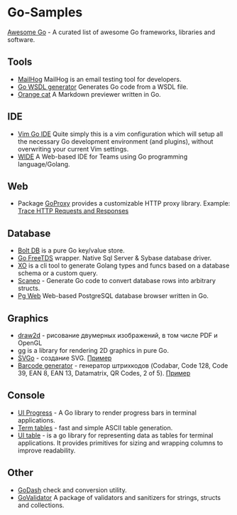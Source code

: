 Go-Samples
==========

[Awesome Go](https://github.com/avelino/awesome-go) - A curated list of awesome Go frameworks, libraries and software.

Tools
-----
  * [MailHog](https://github.com/mailhog/MailHog) MailHog is an email testing tool for developers.
  * [Go WSDL generator](https://github.com/hooklift/gowsdl) Generates Go code from a WSDL file.
  * [Orange cat](https://github.com/noraesae/orange-cat) A Markdown previewer written in Go.

IDE
---

  * [Vim Go IDE](https://github.com/farazdagi/vim-go-ide) Quite simply this is a vim configuration which will setup all the necessary Go development environment (and plugins), without overwriting your current Vim settings.
  * [WIDE](https://github.com/b3log/wide) A Web-based IDE for Teams using Go programming language/Golang.

Web
---

  * Package [GoProxy](https://github.com/elazarl/goproxy) provides a customizable HTTP proxy library. Example: [Trace HTTP Requests and Responses](https://github.com/elazarl/goproxy/tree/master/examples/goproxy-httpdump)

Database
--------

  * [Bolt DB](https://github.com/boltdb/bolt) is a pure Go key/value store.
  * [Go FreeTDS](https://github.com/minus5/gofreetds) wrapper. Native Sql Server & Sybase database driver.
  * [XO](https://github.com/knq/xo) is a cli tool to generate Golang types and funcs based on a database schema or a custom query.
  * [Scaneo](https://github.com/variadico/scaneo) - Generate Go code to convert database rows into arbitrary structs.
  * [Pg Web](https://github.com/sosedoff/pgweb) Web-based PostgreSQL database browser written in Go.

Graphics
---------

  * [draw2d](https://github.com/llgcode/draw2d) - рисование двумерных изображений, в том числе PDF и OpenGL
  * [gg](https://github.com/fogleman/gg) is a library for rendering 2D graphics in pure Go.
  * [SVGo](https://github.com/ajstarks/svgo) - создание SVG. [Пример](svgoserver/svgoserver.go)
  * [Barcode generator](github.com/boombuler/barcode) - генератор штрихкодов
      (Codabar, Code 128, Code 39, EAN 8, EAN 13, Datamatrix, QR Codes, 2 of 5). [Пример](barcode/barcode.go)

Console
-------

  * [UI Progress](https://github.com/gosuri/uiprogress) - A Go library to render progress bars in terminal applications.
  * [Term tables](https://github.com/apcera/termtables) -  fast and simple ASCII table generation.
  * [UI table](https://github.com/gosuri/uitable) - is a go library for representing data as tables for terminal applications. It provides primitives for sizing and wrapping columns to improve readability.

Other
-----

  * [GoDash](https://github.com/alioygur/godash) check and conversion utility.
  * [GoValidator](https://github.com/asaskevich/govalidator) A package of validators and sanitizers for strings, structs and collections.
